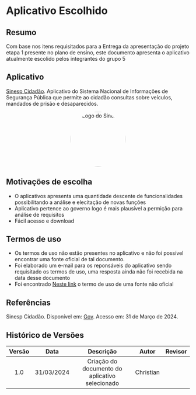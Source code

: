 # Aplicativo Escolhido

## Resumo
Com base nos itens requisitados para a Entrega da apresentação do projeto etapa 1 presente no plano de ensino, este documento apresenta o aplicativo atualmente escolido pelos integrantes do grupo 5

## Aplicativo

[Sinesp Cidadão](https://play.google.com/store/apps/details?id=br.gov.sinesp.cidadao.android&hl=pt_BR&gl=US).
Aplicativo do Sistema Nacional de Informações de Segurança Pública que permite ao cidadão consultas sobre veículos, mandados de prisão e desaparecidos.

<div style="text-align: center;">
  <img src="https://github.com/Requisitos-de-Software/2024.1-Sinesp_Cidadao/blob/dd39412d9676b0e1eb5ed8ed5fcf5adb33ce2e1e/docs/assets/Logos/Logo_sinesp.png" alt="Logo do Sinesp" width="150px" style="border-radius: 50%;" /> 
</div>


## Motivações de escolha

- O aplicativos apresenta uma quantidade descente de funcionalidades possibilitando a análise e elecitação de novas funções
- Aplicativo pertence ao governo logo é mais plausível a permição para análise de requisitos
- Fácil acesso e download


## Termos de uso
- Os termos de uso não estão presentes no aplicativo e não foi possível encontrar uma fonte oficial de tal documento.
- Foi elaborado um e-mail para os reponsáveis do aplicativo sendo requisitado os termos de uso, uma resposta ainda não foi recebida na data desse documento  
- Foi encontrado [Neste link](https://repositorio.enap.gov.br/handle/1/2724?locale=pt_BR)
 o termo de uso de uma fonte não oficial
## Referências
Sinesp Cidadão. Disponível em: [Gov](https://www.gov.br/pt-br/apps/sinesp-cidadao). Acesso em: 31 de Março de 2024.</br>
## Histórico de Versões
| Versão | Data | Descrição | Autor | Revisor |
| :----: | :--: | :-------: | :---: | :-----: |
| 1.0 | 31/03/2024 | Criação do documento do aplicativo selecionado | Christian |  |
